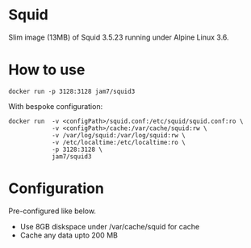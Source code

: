 Squid
=====

Slim image (13MB) of Squid 3.5.23 running under Alpine Linux 3.6.

How to use
=========

```
docker run -p 3128:3128 jam7/squid3
```

With bespoke configuration:

```
docker run  -v <configPath>/squid.conf:/etc/squid/squid.conf:ro \
            -v <configPath>/cache:/var/cache/squid:rw \
            -v /var/log/squid:/var/log/squid:rw \
            -v /etc/localtime:/etc/localtime:ro \
            -p 3128:3128 \
            jam7/squid3
```

Configuration
=============

Pre-configured like below.

 - Use 8GB diskspace under /var/cache/squid for cache
 - Cache any data upto 200 MB
